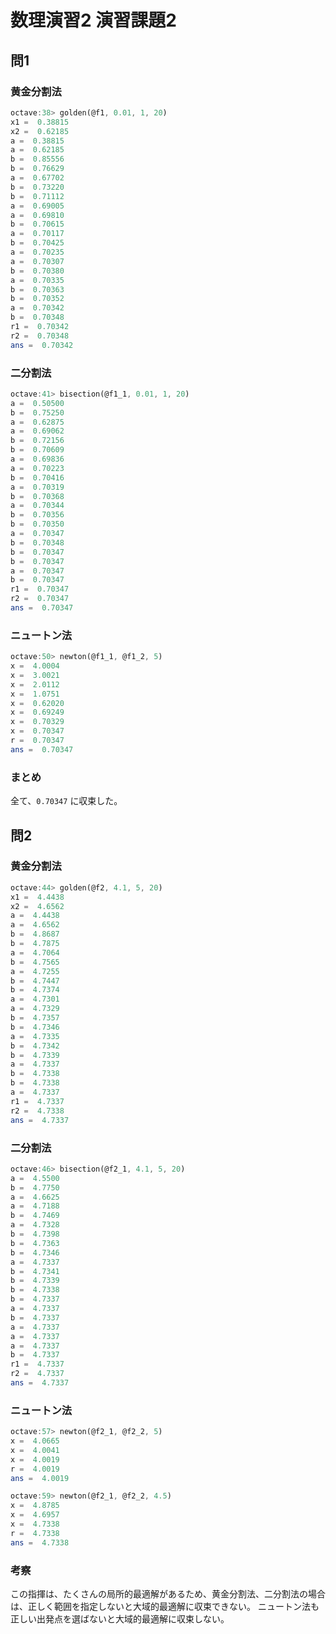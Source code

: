 # 数理演習2 演習課題2

## 問1

### 黄金分割法

```octave
octave:38> golden(@f1, 0.01, 1, 20)
x1 =  0.38815
x2 =  0.62185
a =  0.38815
a =  0.62185
b =  0.85556
b =  0.76629
a =  0.67702
b =  0.73220
b =  0.71112
a =  0.69005
a =  0.69810
b =  0.70615
a =  0.70117
b =  0.70425
a =  0.70235
a =  0.70307
b =  0.70380
a =  0.70335
b =  0.70363
b =  0.70352
a =  0.70342
b =  0.70348
r1 =  0.70342
r2 =  0.70348
ans =  0.70342
```

### 二分割法

```octave
octave:41> bisection(@f1_1, 0.01, 1, 20)
a =  0.50500
b =  0.75250
a =  0.62875
a =  0.69062
b =  0.72156
b =  0.70609
a =  0.69836
a =  0.70223
b =  0.70416
a =  0.70319
b =  0.70368
a =  0.70344
b =  0.70356
b =  0.70350
a =  0.70347
b =  0.70348
b =  0.70347
b =  0.70347
a =  0.70347
b =  0.70347
r1 =  0.70347
r2 =  0.70347
ans =  0.70347
```

### ニュートン法

```octave
octave:50> newton(@f1_1, @f1_2, 5)
x =  4.0004
x =  3.0021
x =  2.0112
x =  1.0751
x =  0.62020
x =  0.69249
x =  0.70329
x =  0.70347
r =  0.70347
ans =  0.70347
```

### まとめ

全て、`0.70347` に収束した。

## 問2

### 黄金分割法

```octave
octave:44> golden(@f2, 4.1, 5, 20)
x1 =  4.4438
x2 =  4.6562
a =  4.4438
a =  4.6562
b =  4.8687
b =  4.7875
a =  4.7064
b =  4.7565
a =  4.7255
b =  4.7447
b =  4.7374
a =  4.7301
a =  4.7329
b =  4.7357
b =  4.7346
a =  4.7335
b =  4.7342
b =  4.7339
a =  4.7337
b =  4.7338
b =  4.7338
a =  4.7337
r1 =  4.7337
r2 =  4.7338
ans =  4.7337
```

### 二分割法

```octave
octave:46> bisection(@f2_1, 4.1, 5, 20)
a =  4.5500
b =  4.7750
a =  4.6625
a =  4.7188
b =  4.7469
a =  4.7328
b =  4.7398
b =  4.7363
b =  4.7346
a =  4.7337
b =  4.7341
b =  4.7339
b =  4.7338
b =  4.7337
a =  4.7337
b =  4.7337
a =  4.7337
a =  4.7337
a =  4.7337
b =  4.7337
r1 =  4.7337
r2 =  4.7337
ans =  4.7337
```

### ニュートン法

```octave
octave:57> newton(@f2_1, @f2_2, 5)
x =  4.0665
x =  4.0041
x =  4.0019
r =  4.0019
ans =  4.0019
```

```octave
octave:59> newton(@f2_1, @f2_2, 4.5)
x =  4.8785
x =  4.6957
x =  4.7338
r =  4.7338
ans =  4.7338
```

### 考察

この指揮は、たくさんの局所的最適解があるため、黄金分割法、二分割法の場合は、正しく範囲を指定しないと大域的最適解に収束できない。
ニュートン法も正しい出発点を選ばないと大域的最適解に収束しない。
